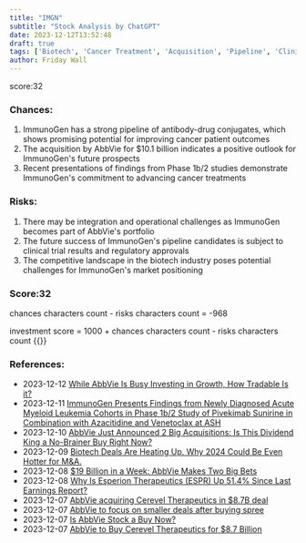 ```yaml
---
title: "IMGN"
subtitle: "Stock Analysis by ChatGPT"
date: 2023-12-12T13:52:48
draft: true
tags: ['Biotech', 'Cancer Treatment', 'Acquisition', 'Pipeline', 'Clinical Trials']
author: Friday Wall
---
```


score:32
### Chances:
1. ImmunoGen has a strong pipeline of antibody-drug conjugates, which shows promising potential for improving cancer patient outcomes
2. The acquisition by AbbVie for $10.1 billion indicates a positive outlook for ImmunoGen's future prospects
3. Recent presentations of findings from Phase 1b/2 studies demonstrate ImmunoGen's commitment to advancing cancer treatments
### Risks:
1. There may be integration and operational challenges as ImmunoGen becomes part of AbbVie's portfolio
2. The future success of ImmunoGen's pipeline candidates is subject to clinical trial results and regulatory approvals
3. The competitive landscape in the biotech industry poses potential challenges for ImmunoGen's market positioning
### Score:32
chances characters count - risks characters count = -968

investment score = 1000 + chances characters count - risks characters count
{{<tradingview symbol="Nasdaq:IMGN">}}
### References:
- 2023-12-12 [While AbbVie Is Busy Investing in Growth, How Tradable Is it?](https://finance.yahoo.com/m/65a1aeed-9f5e-3d08-bd30-59c93c1b2475/while-abbvie-is-busy.html)
- 2023-12-11 [ImmunoGen Presents Findings from Newly Diagnosed Acute Myeloid Leukemia Cohorts in Phase 1b/2 Study of Pivekimab Sunirine in Combination with Azacitidine and Venetoclax at ASH](https://finance.yahoo.com/news/immunogen-presents-findings-newly-diagnosed-170000715.html)
- 2023-12-10 [AbbVie Just Announced 2 Big Acquisitions: Is This Dividend King a No-Brainer Buy Right Now?](https://finance.yahoo.com/m/38dffb10-882b-31f6-b49f-1a1c033f4873/abbvie-just-announced-2-big.html)
- 2023-12-09 [Biotech Deals Are Heating Up. Why 2024 Could Be Even Hotter for M&A.](https://finance.yahoo.com/m/489f5258-880a-37bd-a611-eef009accb7a/biotech-deals-are-heating-up..html)
- 2023-12-08 [$19 Billion in a Week: AbbVie Makes Two Big Bets](https://finance.yahoo.com/m/5c83a7b6-b093-3e9d-b78f-0a6e920bc374/%2419-billion-in-a-week%3A-abbvie.html)
- 2023-12-08 [Why Is Esperion Therapeutics (ESPR) Up 51.4% Since Last Earnings Report?](https://finance.yahoo.com/news/why-esperion-therapeutics-espr-51-163055742.html)
- 2023-12-07 [AbbVie acquiring Cerevel Therapeutics in $8.7B deal](https://finance.yahoo.com/video/abbvie-acquiring-cerevel-therapeutics-8-150445627.html)
- 2023-12-07 [AbbVie to focus on smaller deals after buying spree](https://finance.yahoo.com/news/abbvie-focus-smaller-deals-buying-145144241.html)
- 2023-12-07 [Is AbbVie Stock a Buy Now?](https://finance.yahoo.com/m/e3aa0ea1-d390-3d89-a17b-5290b3e10a2e/is-abbvie-stock-a-buy-now%3F.html)
- 2023-12-07 [AbbVie to Buy Cerevel Therapeutics for $8.7 Billion](https://finance.yahoo.com/m/755cb3c0-6c8e-3497-b039-ed851a5af794/abbvie-to-buy-cerevel.html)


                